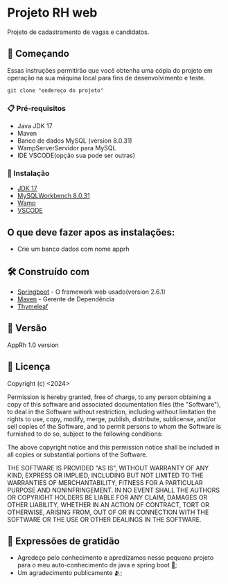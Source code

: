 # Projeto RH web

Projeto de cadastramento de vagas e candidatos.

## 🚀 Começando

Essas instruções permitirão que você obtenha uma cópia do projeto em operação na sua máquina local para fins de desenvolvimento e teste.

```
git clone "endereço do projeto"
```

### 📋 Pré-requisitos

* Java JDK 17
* Maven
* Banco de dados MySQL (version 8.0.31)
* WampServerServidor para MySQL
* IDE VSCODE(opção sua pode ser outras)


### 🔧 Instalação

* [JDK 17](https://download.oracle.com/java/17/latest/jdk-17_windows-x64_bin.zip)
* [MySQLWorkbench 8.0.31](https://downloads.mysql.com/archives/installer/)
* [Wamp](https://sourceforge.net/projects/wampserver/)
* [VSCODE](https://visualstudio.microsoft.com/pt-br/)

## O que deve fazer apos as instalações:
* Crie um banco dados com nome apprh


## 🛠️ Construído com

* [Springboot](https://start.spring.io/) - O framework web usado(version 2.6.1)
* [Maven](https://maven.apache.org/) - Gerente de Dependência
* [Thymeleaf](https://www.thymeleaf.org/doc/tutorials/2.1/usingthymeleaf.html)

## 📌 Versão

AppRh 1.0 version

## 📄 Licença
Copyright (c) <2024> <Tiago Lucas F. da Silva >

 Permission is hereby granted, free of charge, to any person obtaining a copy
 of this software and associated documentation files (the "Software"), to deal
 in the Software without restriction, including without limitation the rights
 to use, copy, modify, merge, publish, distribute, sublicense, and/or sell
 copies of the Software, and to permit persons to whom the Software is
 furnished to do so, subject to the following conditions:

 The above copyright notice and this permission notice shall be included in
 all copies or substantial portions of the Software.

 THE SOFTWARE IS PROVIDED "AS IS", WITHOUT WARRANTY OF ANY KIND, EXPRESS OR
 IMPLIED, INCLUDING BUT NOT LIMITED TO THE WARRANTIES OF MERCHANTABILITY,
 FITNESS FOR A PARTICULAR PURPOSE AND NONINFRINGEMENT. IN NO EVENT SHALL THE
 AUTHORS OR COPYRIGHT HOLDERS BE LIABLE FOR ANY CLAIM, DAMAGES OR OTHER
 LIABILITY, WHETHER IN AN ACTION OF CONTRACT, TORT OR OTHERWISE, ARISING FROM,
 OUT OF OR IN CONNECTION WITH THE SOFTWARE OR THE USE OR OTHER DEALINGS IN
 THE SOFTWARE.

## 🎁 Expressões de gratidão

* Agredeço pelo conhecimento e apredizamos nesse pequeno projeto para o meu auto-conhecimento de java e spring boot 📢;
* Um agradecimento publicamente 🫂;
  

